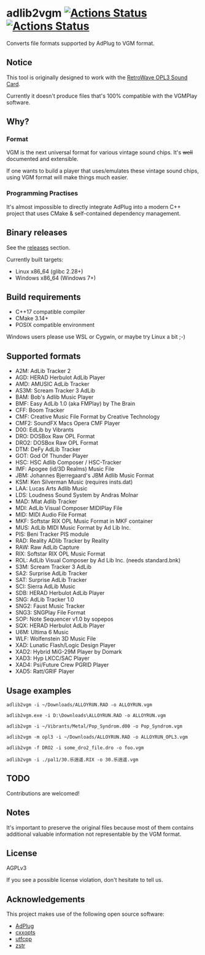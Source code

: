 # adlib2vgm [![Actions Status](https://github.com/SudoMaker/adlib2vgm/workflows/Build/badge.svg)](https://github.com/SudoMaker/adlib2vgm/actions/workflows/push_pr_build_cmake.yml) [![Actions Status](https://github.com/SudoMaker/adlib2vgm/workflows/Release/badge.svg)](https://github.com/SudoMaker/adlib2vgm/actions/workflows/release_cmake.yml)

Converts file formats supported by AdPlug to VGM format.

## Notice
This tool is originally designed to work with the [RetroWave OPL3 Sound Card](https://www.tindie.com/products/sudomaker/retrowave-opl3-sound-card/).

Currently it doesn't produce files that's 100% compatible with the VGMPlay software.

## Why?
### Format
VGM is the next universal format for various vintage sound chips. It's ~~well~~ documented and extensible.

If one wants to build a player that uses/emulates these vintage sound chips, using VGM format will make things much easier.

### Programming Practises
It's almost impossible to directly integrate AdPlug into a modern C++ project that uses CMake & self-contained dependency management.

## Binary releases
See the [releases](https://github.com/SudoMaker/adlib2vgm/releases) section.

Currently built targets:
- Linux x86_64 (glibc 2.28+)
- Windows x86_64 (Windows 7+)


## Build requirements
- C++17 compatible compiler
- CMake 3.14+
- POSIX compatible environment

Windows users please use WSL or Cygwin, or maybe try Linux a bit ;-)

## Supported formats
- A2M: AdLib Tracker 2
- AGD: HERAD Herbulot AdLib Player
- AMD: AMUSIC AdLib Tracker
- AS3M: Scream Tracker 3 AdLib
- BAM: Bob's Adlib Music Player
- BMF: Easy AdLib 1.0 (aka FMPlay) by The Brain
- CFF: Boom Tracker
- CMF: Creative Music File Format by Creative Technology
- CMF2: SoundFX Macs Opera CMF Player
- D00: EdLib by Vibrants
- DRO: DOSBox Raw OPL Format
- DRO2: DOSBox Raw OPL Format
- DTM: DeFy AdLib Tracker
- GOT: God Of Thunder Player
- HSC: HSC Adlib Composer / HSC-Tracker
- IMF: Apogee (id/3D Realms) Music File
- JBM: Johannes Bjerregaard's JBM Adlib Music Format
- KSM: Ken Silverman Music (requires insts.dat)
- LAA: Lucas Arts Adlib Music
- LDS: Loudness Sound System by Andras Molnar
- MAD: Mlat Adlib Tracker
- MDI: AdLib Visual Composer MIDIPlay File
- MID: MIDI Audio File Format
- MKF: Softstar RIX OPL Music Format in MKF container
- MUS: AdLib MIDI Music Format by Ad Lib Inc.
- PIS: Beni Tracker PIS module
- RAD: Reality ADlib Tracker by Reality
- RAW: Raw AdLib Capture
- RIX: Softstar RIX OPL Music Format
- ROL: AdLib Visual Composer by Ad Lib Inc. (needs standard.bnk)
- S3M: Scream Tracker 3 AdLib
- SA2: Surprise AdLib Tracker
- SAT: Surprise AdLib Tracker
- SCI: Sierra AdLib Music
- SDB: HERAD Herbulot AdLib Player
- SNG: AdLib Tracker 1.0
- SNG2: Faust Music Tracker
- SNG3: SNGPlay File Format
- SOP: Note Sequencer v1.0 by sopepos
- SQX: HERAD Herbulot AdLib Player
- U6M: Ultima 6 Music
- WLF: Wolfenstein 3D Music File
- XAD: Lunatic Flash/Logic Design Player
- XAD2: Hybrid MiG-29M Player by Domark
- XAD3: Hyp LKCC/SAC Player
- XAD4: Psi/Future Crew PGRID Player
- XAD5: Ratt/GRIF Player

## Usage examples
```shell script
adlib2vgm -i ~/Downloads/ALLOYRUN.RAD -o ALLOYRUN.vgm
```

```shell script
adlib2vgm.exe -i D:\Downloads\ALLOYRUN.RAD -o ALLOYRUN.vgm
```

```shell script
adlib2vgm -i ~/Vibrants/Metal/Pop_Syndrom.d00 -o Pop_Syndrom.vgm
```

```shell script
adlib2vgm -m opl3 -i ~/Downloads/ALLOYRUN.RAD -o ALLOYRUN_OPL3.vgm
```

```shell script
adlib2vgm -f DRO2 -i some_dro2_file.dro -o foo.vgm
```

```shell script
adlib2vgm -i ./pal1/30.乐逍遥.RIX -o 30.乐逍遥.vgm
```

## TODO
Contributions are welcomed!

## Notes
It's important to preserve the original files because most of them contains additional valuable information not representable by the VGM format.

## License
AGPLv3

If you see a possible license violation, don't hesitate to tell us.

## Acknowledgements
This project makes use of the following open source software:
- [AdPlug](https://github.com/adplug/adplug)
- [cxxopts](https://github.com/jarro2783/cxxopts)
- [utfcpp](https://github.com/nemtrif/utfcpp)
- [zstr](https://github.com/mateidavid/zstr)
